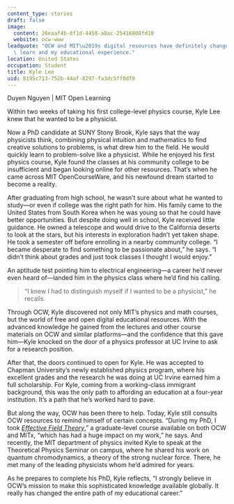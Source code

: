 ```yaml
---
content_type: stories
draft: false
image:
  content: 26eaaf4b-6f1d-4458-a8ac-25416808fd10
  website: ocw-www
leadquote: "OCW and MIT\u2019s digital resources have definitely changed the way I\
  \ learn and my educational experience."
location: United States
occupation: Student
title: Kyle Lee
uid: 8195c713-752b-44af-8297-fa3dc5ff0df0
---
```

Duyen Nguyen | MIT Open Learning

Within two weeks of taking his first college-level physics course, Kyle Lee knew that he wanted to be a physicist.

Now a PhD candidate at SUNY Stony Brook, Kyle says that the way physicists think, combining physical intuition and mathematics to find creative solutions to problems, is what drew him to the field. He would quickly learn to problem-solve like a physicist. While he enjoyed his first physics course, Kyle found the classes at his community college to be insufficient and began looking online for other resources. That’s when he came across MIT OpenCourseWare, and his newfound dream started to become a reality.

After graduating from high school, he wasn’t sure about what he wanted to study—or even if college was the right path for him. His family came to the United States from South Korea when he was young so that he could have better opportunities. But despite doing well in school, Kyle received little guidance. He owned a telescope and would drive to the California deserts to look at the stars, but his interests in exploration hadn’t yet taken shape. He took a semester off before enrolling in a nearby community college. “I became desperate to find something to be passionate about,” he says. “I didn’t think about grades and just took classes I thought I would enjoy.”

An aptitude test pointing him to electrical engineering—a career he’d never even heard of—landed him in the physics class where he’d find his calling. 

> “I knew I had to distinguish myself if I wanted to be a physicist,” he recalls.

Through OCW, Kyle discovered not only MIT’s physics and math courses, but the world of free and open digital educational resources. With the advanced knowledge he gained from the lectures and other course materials on OCW and similar platforms—and the confidence that this gave him—Kyle knocked on the door of a physics professor at UC Irvine to ask for a research position.

After that, the doors continued to open for Kyle. He was accepted to Chapman University’s newly established physics program, where his excellent grades and the research he was doing at UC Irvine earned him a full scholarship. For Kyle, coming from a working-class immigrant background, this was the only path to affording an education at a four-year institution. It’s a path that he’s worked hard to pave.

But along the way, OCW has been there to help. Today, Kyle still consults OCW resources to remind himself of certain concepts. “During my PhD, I took [*Effective Field Theory*](/courses/8-851-effective-field-theory-spring-2013),” a graduate-level course available on both OCW and MITx, “which has had a huge impact on my work,” he says. And recently, the MIT department of physics invited Kyle to speak at the Theoretical Physics Seminar on campus, where he shared his work on quantum chromodynamics, a theory of the strong nuclear force. There, he met many of the leading physicists whom he’d admired for years.

As he prepares to complete his PhD, Kyle reflects, “I strongly believe in OCW’s mission to make this sophisticated knowledge available globally. It really has changed the entire path of my educational career.”